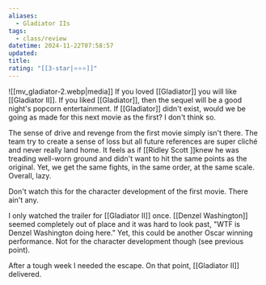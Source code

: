 ```yaml
---
aliases:
  - Gladiator IIs
tags:
  - class/review
datetime: 2024-11-22T07:58:57
updated: 
title: 
rating: "[[3-star|⭐️⭐️⭐️]]"
---
```

![[mv_gladiator-2.webp|media]]
If you loved [[Gladiator]] you will like [[Gladiator II]]. If you liked [[Gladiator]], then the sequel will be a good night's popcorn entertainment. If [[Gladiator]] didn't exist, would we be going as made for this next movie as the first? I don't think so.

The sense of drive and revenge from the first movie simply isn't there. The team try to create a sense of loss but all future references are super cliché and never really land home. It feels as if [[Ridley Scott ]]knew he was treading well-worn ground and didn't want to hit the same points as the original. Yet, we get the same fights, in the same order, at the same scale. Overall, lazy.

Don't watch this for the character development of the first movie. There ain't any.

I only watched the trailer for [[Gladiator II]] once. [[Denzel Washington]] seemed completely out of place and it was hard to look past, "WTF is Denzel Washington doing here." Yet, this could be another Oscar winning performance. Not for the character development though (see previous point).

After a tough week I needed the escape. On that point, [[Gladiator II]] delivered.